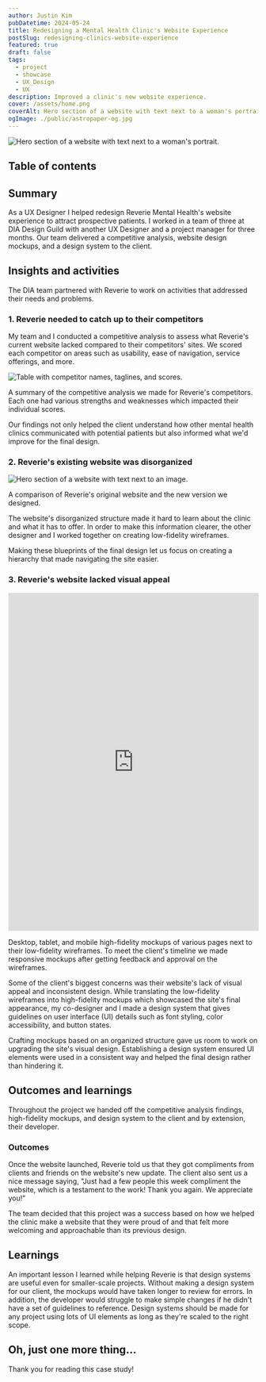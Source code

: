 ```yaml
---
author: Justin Kim
pubDatetime: 2024-05-24
title: Redesigning a Mental Health Clinic's Website Experience
postSlug: redesigning-clinics-website-experience
featured: true
draft: false
tags:
  - project
  - showcase
  - UX_Design
  - UX
description: Improved a clinic's new website experience.
cover: /assets/home.png
coverAlt: Hero section of a website with text next to a woman's portrait.
ogImage: ./public/astropaper-og.jpg
---
```


![Hero section of a website with text next to a woman's portrait.](@assets/images/clinic-redesign/home.png)

## Table of contents

## Summary

As a UX Designer I helped redesign Reverie Mental Health's website experience to attract prospective patients. I worked in a team of three at DIA Design Guild with another UX Designer and a project manager for three months. Our team delivered a competitive analysis, website design mockups, and a design system to the client.

## Insights and activities

The DIA team partnered with Reverie to work on activities that addressed their needs and problems.

### 1. Reverie needed to catch up to their competitors

My team and I conducted a competitive analysis to assess what Reverie's current website lacked compared to their competitors' sites. We scored each competitor on areas such as usability, ease of navigation, service offerings, and more.

![Table with competitor names, taglines, and scores.](@assets/images/clinic-redesign/competitive_analysis.png)

<p class="text-[--color-card-muted] text-center pt-0 mt-0 text-xs">A summary of the competitive analysis we made for Reverie's competitors. Each one had various strengths and weaknesses which impacted their individual scores.</p>

Our findings not only helped the client understand how other mental health clinics communicated with potential patients but also informed what we'd improve for the final design.

### 2. Reverie's existing website was disorganized

![Hero section of a website with text next to an image.](@assets/images/clinic-redesign/old-vs-new-website.png)

<p class="text-[--color-card-muted] text-center pt-0 mt-0 text-xs">A comparison of Reverie's original website and the new version we designed.</p>

The website's disorganized structure made it hard to learn about the clinic and what it has to offer. In order to make this information clearer, the other designer and I worked together on creating low-fidelity wireframes.

Making these blueprints of the final design let us focus on creating a hierarchy that made navigating the site easier.

### 3. Reverie's website lacked visual appeal

<p><iframe style="border: 1px solid rgba(0, 0, 0, 0.1);" width="100%" height="680" src="https://www.figma.com/embed?embed_host=share&url=https%3A%2F%2Fwww.figma.com%2Fdesign%2Fn1CriiJGvakzk2K4nxE6CK%2FReverie-Designs-Sample%3Fnode-id%3D0-1%26t%3DVF7wGqZrmdwHIpM1-1" allowfullscreen className="rounded-md"></iframe></p>

<p class="text-[--color-card-muted] text-center pt-0 mt-0 text-xs">Desktop, tablet, and mobile high-fidelity mockups of various pages next to their low-fidelity wireframes. To meet the client's timeline we made responsive mockups after getting feedback and approval on the wireframes.</p>

Some of the client's biggest concerns was their website's lack of visual appeal and inconsistent design. While translating the low-fidelity wireframes into high-fidelity mockups which showcased the site's final appearance, my co-designer and I made a design system that gives guidelines on user interface (UI) details such as font styling, color accessibility, and button states.

Crafting mockups based on an organized structure gave us room to work on upgrading the site's visual design. Establishing a design system ensured UI elements were used in a consistent way and helped the final design rather than hindering it.

## Outcomes and learnings

Throughout the project we handed off the competitive analysis findings, high-fidelity mockups, and design system to the client and by extension, their developer.

### Outcomes

Once the website launched, Reverie told us that they got compliments from clients and friends on the website's new update. The client also sent us a nice message saying, "Just had a few people this week compliment the website, which is a testament to the work! Thank you again. We appreciate you!"

The team decided that this project was a success based on how we helped the clinic make a website that they were proud of and that felt more welcoming and approachable than its previous design.

## Learnings

An important lesson I learned while helping Reverie is that design systems are useful even for smaller-scale projects. Without making a design system for our client, the mockups would have taken longer to review for errors. In addition, the developer would struggle to make simple changes if he didn't have a set of guidelines to reference. Design systems should be made for any project using lots of UI elements as long as they're scaled to the right scope.

## Oh, just one more thing...

Thank you for reading this case study!
